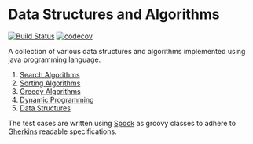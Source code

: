 # Data Structures and Algorithms

[![Build Status](https://travis-ci.com/dsaninja/dsa.svg?branch=master)](https://travis-ci.com/dsaninja/dsa)
[![codecov](https://codecov.io/gh/dsaninja/dsa/branch/master/graph/badge.svg?token=GHRU1XGFJZ)](https://codecov.io/gh/dsaninja/dsa)

A collection of various data structures and algorithms implemented using java programming language.

1. [Search Algorithms](./src/main/java/com/dsaninja/algos/searching/README.md)
2. [Sorting Algorithms](./src/main/java/com/dsaninja/algos/sorting/README.md)
3. [Greedy Algorithms](./src/main/java/com/dsaninja/algos/greedy/README.md)
4. [Dynamic Programming](./src/main/java/com/dsaninja/algos/dp/README.md)
5. [Data Structures](./src/main/java/com/dsaninja/ds/README.md)

The test cases are written using [Spock](https://spockframework.org/) as groovy classes to adhere to [Gherkins](https://specflow.org/gherkin/gherkin-conventions-for-readable-specifications/) readable specifications.